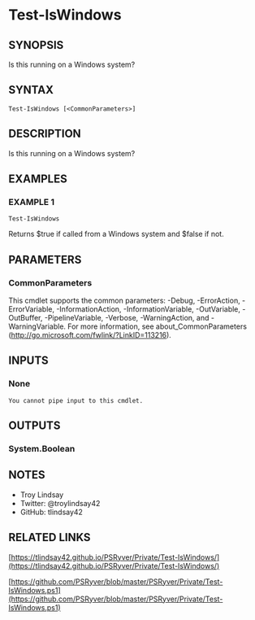 # Test-IsWindows

## SYNOPSIS
Is this running on a Windows system?

## SYNTAX

```
Test-IsWindows [<CommonParameters>]
```

## DESCRIPTION
Is this running on a Windows system?

## EXAMPLES

### EXAMPLE 1
```
Test-IsWindows
```

Returns $true if called from a Windows system and $false if not.

## PARAMETERS

### CommonParameters
This cmdlet supports the common parameters: -Debug, -ErrorAction, -ErrorVariable, -InformationAction, -InformationVariable, -OutVariable, -OutBuffer, -PipelineVariable, -Verbose, -WarningAction, and -WarningVariable.
For more information, see about_CommonParameters (http://go.microsoft.com/fwlink/?LinkID=113216).

## INPUTS

### None
    You cannot pipe input to this cmdlet.

## OUTPUTS

### System.Boolean

## NOTES
- Troy Lindsay
- Twitter: @troylindsay42
- GitHub: tlindsay42

## RELATED LINKS

[https://tlindsay42.github.io/PSRyver/Private/Test-IsWindows/](https://tlindsay42.github.io/PSRyver/Private/Test-IsWindows/)

[https://github.com/PSRyver/blob/master/PSRyver/Private/Test-IsWindows.ps1](https://github.com/PSRyver/blob/master/PSRyver/Private/Test-IsWindows.ps1)

